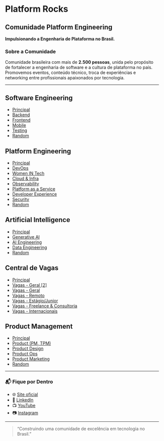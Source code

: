 # Platform Rocks

## Comunidade Platform Engineering

**Impulsionando a Engenharia de Plataforma no Brasil.**

### Sobre a Comunidade

Comunidade brasileira com mais de **2.500 pessoas**, unida pelo propósito de fortalecer a engenharia de software e a cultura de plataforma no país. Promovemos eventos, conteúdo técnico, troca de experiências e networking entre profissionais apaixonados por tecnologia.

---

## Software Engineering
- [Principal](https://go.platform.rocks/c/software-engineering/principal)
- [Backend](https://go.platform.rocks/c/software-engineering/backend)
- [Frontend](https://go.platform.rocks/c/software-engineering/frontend)
- [Mobile](https://go.platform.rocks/c/software-engineering/mobile)
- [Testing](https://go.platform.rocks/c/software-engineering/testing)
- [Random](https://go.platform.rocks/c/software-engineering/random)

## Platform Engineering
- [Principal](https://go.platform.rocks/c/platform-engineering/principal)
- [DevOps](https://go.platform.rocks/c/platform-engineering/devops)
- [Women IN Tech](https://go.platform.rocks/c/platform-engineering/women-in-tech)
- [Cloud & Infra](https://go.platform.rocks/c/platform-engineering/cloud-infra)
- [Observability](https://go.platform.rocks/c/platform-engineering/observability)
- [Platform as a Service](https://go.platform.rocks/c/platform-engineering/platform-as-a-service)
- [Developer Experience](https://go.platform.rocks/c/platform-engineering/developer-experience)
- [Security](https://go.platform.rocks/c/platform-engineering/security)
- [Random](https://go.platform.rocks/c/platform-engineering/random)

## Artificial Intelligence
- [Principal](https://go.platform.rocks/c/artificial-intelligence/principal)
- [Generative AI](https://go.platform.rocks/c/artificial-intelligence/generative-ai)
- [AI Engineering](https://go.platform.rocks/c/artificial-intelligence/ai-engineering)
- [Data Engineering](https://go.platform.rocks/c/artificial-intelligence/data-engineering)
- [Random](https://go.platform.rocks/c/artificial-intelligence/random)

## Central de Vagas
- [Principal](https://go.platform.rocks/c/central-de-vagas/principal)
- [Vagas - Geral [2]](https://go.platform.rocks/c/central-de-vagas/vagas-geral-2)
- [Vagas - Geral](https://go.platform.rocks/c/central-de-vagas/vagas-geral)
- [Vagas - Remoto](https://go.platform.rocks/c/central-de-vagas/vagas-remoto)
- [Vagas - Estágio/Junior](https://go.platform.rocks/c/central-de-vagas/vagas-estágiojunior)
- [Vagas - Freelance & Consultoria](https://go.platform.rocks/c/central-de-vagas/vagas-freelance-consultoria)
- [Vagas - Internacionais](https://go.platform.rocks/c/central-de-vagas/vagas-internacionais)

## Product Management
- [Principal](https://go.platform.rocks/c/product-management/principal)
- [Product (PM, TPM)](https://go.platform.rocks/c/product-management/product-pm-tpm)
- [Product Design](https://go.platform.rocks/c/product-management/product-design)
- [Product Ops](https://go.platform.rocks/c/product-management/product-ops)
- [Product Marketing](https://go.platform.rocks/c/product-management/product-marketing)
- [Random](https://go.platform.rocks/c/product-management/random)


---

### 📬 Fique por Dentro

- 🌐 [Site oficial](https://platform.rocks)
- 💼 [LinkedIn](https://plat.fm/linkedin)
- 📺 [YouTube](https://plat.fm/youtube)  
- 📷 [Instagram](https://plat.fm/instagram)

---

> “Construindo uma comunidade de excelência em tecnologia no Brasil.”

